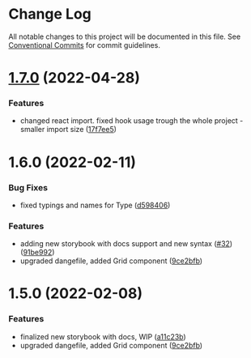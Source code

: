# Change Log

All notable changes to this project will be documented in this file.
See [Conventional Commits](https://conventionalcommits.org) for commit guidelines.

# [1.7.0](https://github.com/markoarthofer22/react-components/compare/@markoarthofer22/react-components.grid@1.6.0...@markoarthofer22/react-components.grid@1.7.0) (2022-04-28)


### Features

* changed react import. fixed hook usage trough the whole project - smaller import size ([17f7ee5](https://github.com/markoarthofer22/react-components/commit/17f7ee5fbab26d1b33d6cbbb2e9c1ee858c04db1))





# 1.6.0 (2022-02-11)


### Bug Fixes

* fixed typings and names for Type ([d598406](https://github.com/markoarthofer22/react-components/commit/d5984069b819032d7d83ae52ddcb441ef909d11b))


### Features

* adding new storybook with docs support and new syntax ([#32](https://github.com/markoarthofer22/react-components/issues/32)) ([91be992](https://github.com/markoarthofer22/react-components/commit/91be99236e1722d4681d59adc33aaade1f78b77b))
* upgraded dangefile, added Grid component ([9ce2bfb](https://github.com/markoarthofer22/react-components/commit/9ce2bfbced3c7bbfe6d2e8f3f79d6c55d2159719))





# 1.5.0 (2022-02-08)


### Features

* finalized new storybook with docs, WIP ([a11c23b](https://github.com/markoarthofer22/react-components/commit/a11c23bcde3e37023c02a5721f1b564d6413c1d0))
* upgraded dangefile, added Grid component ([9ce2bfb](https://github.com/markoarthofer22/react-components/commit/9ce2bfbced3c7bbfe6d2e8f3f79d6c55d2159719))

